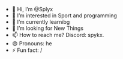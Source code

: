 - 👋 Hi, I’m @Splyx
- 👀 I’m interested in Sport and programming
- 🌱 I’m currently learnibg
- 💞️ I’m looking for New Things 
- 📫 How to reach me? Discord: spykx.
- 😄 Pronouns: he
- ⚡ Fun fact: /

<!---
Splyx-crtl/Splyx-crtl is a ✨ special ✨ repository because its `README.md` (this file) appears on your GitHub profile.
You can click the Preview link to take a look at your changes.
--->
